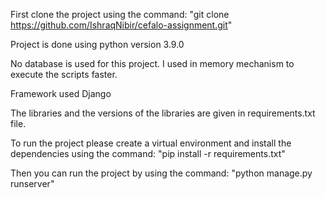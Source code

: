 First clone the project using the command:
  "git clone https://github.com/IshraqNibir/cefalo-assignment.git"

Project is done using python version 3.9.0

No database is used for this project. I used in memory mechanism to execute the scripts faster.

Framework used Django

The libraries and the versions of the libraries are given in requirements.txt file.

To run the project please create a virtual environment and install the dependencies using the command:
  "pip install -r requirements.txt"
  
Then you can run the project by using the command:
  "python manage.py runserver"
